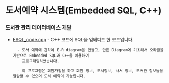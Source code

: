 # 도서예약 시스템(Embedded SQL, C++) 

### 도서관 관리 데이터베이스 개발

- [ESQL_code.cpp](https://github.com/woosik0818/Embedded-SQL-cpp/blob/master/ESQL_code.cpp) - C++ 코드에 SQL을 임베디드 한 코드입니다.
	
		- 도서 예약에 관하여 E-R diagram을 만들고, 만든 Diagram에 기초해서 오라클을 기반으로 Embedded SQL과 C++을 이용하여 
		  프로그래밍하였습니다. 
		
		- 이 프로그램은 회원가입을 하고 회원 정보, 도서정보, 사서 정보, 도서관 정보들을 열람할 수 있으며 도서 예약이 가능합니다.
